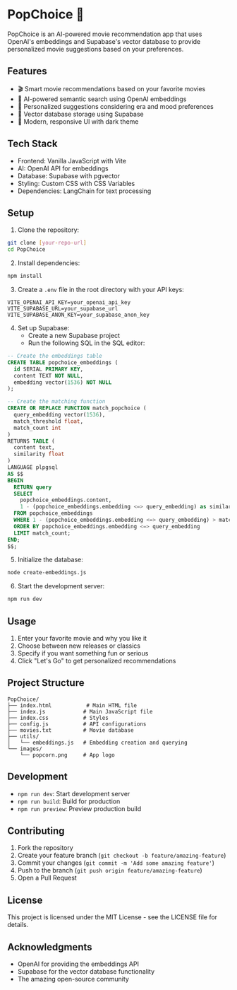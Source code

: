 # PopChoice 🍿

PopChoice is an AI-powered movie recommendation app that uses OpenAI's embeddings and Supabase's vector database to provide personalized movie suggestions based on your preferences.

## Features

- 🎬 Smart movie recommendations based on your favorite movies
- 🤖 AI-powered semantic search using OpenAI embeddings
- 🎯 Personalized suggestions considering era and mood preferences
- 💾 Vector database storage using Supabase
- 🎨 Modern, responsive UI with dark theme

## Tech Stack

- Frontend: Vanilla JavaScript with Vite
- AI: OpenAI API for embeddings
- Database: Supabase with pgvector
- Styling: Custom CSS with CSS Variables
- Dependencies: LangChain for text processing

## Setup

1. Clone the repository:
```bash
git clone [your-repo-url]
cd PopChoice
```

2. Install dependencies:
```bash
npm install
```

3. Create a `.env` file in the root directory with your API keys:
```env
VITE_OPENAI_API_KEY=your_openai_api_key
VITE_SUPABASE_URL=your_supabase_url
VITE_SUPABASE_ANON_KEY=your_supabase_anon_key
```

4. Set up Supabase:
   - Create a new Supabase project
   - Run the following SQL in the SQL editor:
```sql
-- Create the embeddings table
CREATE TABLE popchoice_embeddings (
  id SERIAL PRIMARY KEY,
  content TEXT NOT NULL,
  embedding vector(1536) NOT NULL
);

-- Create the matching function
CREATE OR REPLACE FUNCTION match_popchoice (
  query_embedding vector(1536),
  match_threshold float,
  match_count int
)
RETURNS TABLE (
  content text,
  similarity float
)
LANGUAGE plpgsql
AS $$
BEGIN
  RETURN query
  SELECT
    popchoice_embeddings.content,
    1 - (popchoice_embeddings.embedding <=> query_embedding) as similarity
  FROM popchoice_embeddings
  WHERE 1 - (popchoice_embeddings.embedding <=> query_embedding) > match_threshold
  ORDER BY popchoice_embeddings.embedding <=> query_embedding
  LIMIT match_count;
END;
$$;
```

5. Initialize the database:
```bash
node create-embeddings.js
```

6. Start the development server:
```bash
npm run dev
```

## Usage

1. Enter your favorite movie and why you like it
2. Choose between new releases or classics
3. Specify if you want something fun or serious
4. Click "Let's Go" to get personalized recommendations

## Project Structure

```
PopChoice/
├── index.html           # Main HTML file
├── index.js            # Main JavaScript file
├── index.css           # Styles
├── config.js           # API configurations
├── movies.txt          # Movie database
├── utils/
│   └── embeddings.js   # Embedding creation and querying
└── images/
    └── popcorn.png     # App logo
```

## Development

- `npm run dev`: Start development server
- `npm run build`: Build for production
- `npm run preview`: Preview production build

## Contributing

1. Fork the repository
2. Create your feature branch (`git checkout -b feature/amazing-feature`)
3. Commit your changes (`git commit -m 'Add some amazing feature'`)
4. Push to the branch (`git push origin feature/amazing-feature`)
5. Open a Pull Request

## License

This project is licensed under the MIT License - see the LICENSE file for details.

## Acknowledgments

- OpenAI for providing the embeddings API
- Supabase for the vector database functionality
- The amazing open-source community